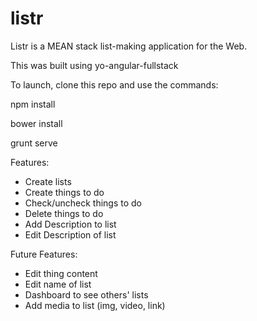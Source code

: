 # listr

Listr is a MEAN stack list-making application for the Web.

This was built using yo-angular-fullstack

To launch, clone this repo and use the commands:

npm install

bower install

grunt serve

Features:
* Create lists
* Create things to do
* Check/uncheck things to do
* Delete things to do
* Add Description to list
* Edit Description of list

Future Features:
* Edit thing content
* Edit name of list
* Dashboard to see others' lists
* Add media to list (img, video, link)
